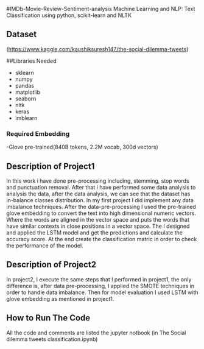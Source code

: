 #IMDb-Movie-Review-Sentiment-analysis
Machine Learning and NLP: Text Classification using python, scikit-learn and NLTK
## Dataset
(https://www.kaggle.com/kaushiksuresh147/the-social-dilemma-tweets)

##Libraries Needed
- sklearn
- numpy
- pandas
- matplotlib
- seaborn
- nltk
- keras
- imblearn

### Required Embedding 
-Glove pre-trained(840B tokens, 2.2M vocab, 300d vectors)


## Description of Project1
In this work i have done pre-processing including, stemming, stop words and punctuation removal. After that i have performed some data analysis to analysis the data, after the data analysis, we can see that the dataset has in-balance classes distribution. In my first project I did implement any data imbalance techniques. After the data-pre-processing I used the pre-trained glove embedding to convert the text into high dimensional numeric vectors. Where the words are aligned in the vector space and puts the words that have similar contexts in close positions in a vector space. The I designed and applied the LSTM model and get the predictions and calculate the accuracy score. At the end create the classification matric in order to check the performance of the model.
## Description of Project2
In project2, I execute the same steps that I performed in project1, the only difference is, after data pre-processing, I applied the SMOTE techniques in order to handle data imbalance. Then for model evaluation I used LSTM with glove embedding as mentioned in project1.

## How to Run The Code
All the code and comments are listed the jupyter notbook (in The Social dilemma tweets classification.ipynb)


